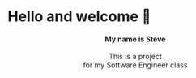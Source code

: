 <h1 lign="center"> Hello and welcome 👋 </h1>
  <p align="center">
    <b>My name is Steve</b><br><br>
    This is a project <br>
    for my Software Engineer class <br>
    </p>

